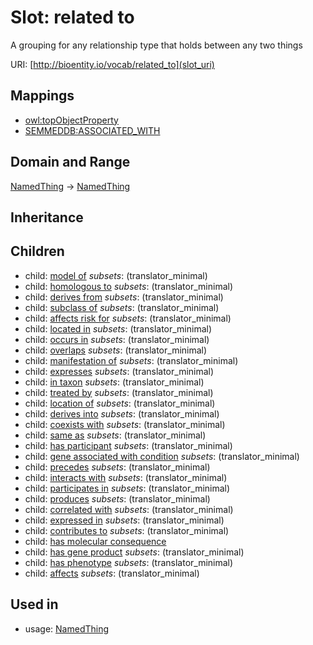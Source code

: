 # Slot: related to


A grouping for any relationship type that holds between any two things

URI: [http://bioentity.io/vocab/related_to](slot_uri)
## Mappings

 * [owl:topObjectProperty](http://purl.obolibrary.org/obo/owl_topObjectProperty)
 * [SEMMEDDB:ASSOCIATED_WITH](http://purl.obolibrary.org/obo/SEMMEDDB_ASSOCIATED_WITH)
## Domain and Range

[NamedThing](NamedThing.md) -> [NamedThing](NamedThing.md)
## Inheritance

## Children

 *  child: [model of](model_of.md) *subsets*: (translator_minimal)
 *  child: [homologous to](homologous_to.md) *subsets*: (translator_minimal)
 *  child: [derives from](derives_from.md) *subsets*: (translator_minimal)
 *  child: [subclass of](subclass_of.md) *subsets*: (translator_minimal)
 *  child: [affects risk for](affects_risk_for.md) *subsets*: (translator_minimal)
 *  child: [located in](located_in.md) *subsets*: (translator_minimal)
 *  child: [occurs in](occurs_in.md) *subsets*: (translator_minimal)
 *  child: [overlaps](overlaps.md) *subsets*: (translator_minimal)
 *  child: [manifestation of](manifestation_of.md) *subsets*: (translator_minimal)
 *  child: [expresses](expresses.md) *subsets*: (translator_minimal)
 *  child: [in taxon](in_taxon.md) *subsets*: (translator_minimal)
 *  child: [treated by](treated_by.md) *subsets*: (translator_minimal)
 *  child: [location of](location_of.md) *subsets*: (translator_minimal)
 *  child: [derives into](derives_into.md) *subsets*: (translator_minimal)
 *  child: [coexists with](coexists_with.md) *subsets*: (translator_minimal)
 *  child: [same as](same_as.md) *subsets*: (translator_minimal)
 *  child: [has participant](has_participant.md) *subsets*: (translator_minimal)
 *  child: [gene associated with condition](gene_associated_with_condition.md) *subsets*: (translator_minimal)
 *  child: [precedes](precedes.md) *subsets*: (translator_minimal)
 *  child: [interacts with](interacts_with.md) *subsets*: (translator_minimal)
 *  child: [participates in](participates_in.md) *subsets*: (translator_minimal)
 *  child: [produces](produces.md) *subsets*: (translator_minimal)
 *  child: [correlated with](correlated_with.md) *subsets*: (translator_minimal)
 *  child: [expressed in](expressed_in.md) *subsets*: (translator_minimal)
 *  child: [contributes to](contributes_to.md) *subsets*: (translator_minimal)
 *  child: [has molecular consequence](has_molecular_consequence.md)
 *  child: [has gene product](has_gene_product.md) *subsets*: (translator_minimal)
 *  child: [has phenotype](has_phenotype.md) *subsets*: (translator_minimal)
 *  child: [affects](affects.md) *subsets*: (translator_minimal)
## Used in

 *  usage: [NamedThing](NamedThing.md)
